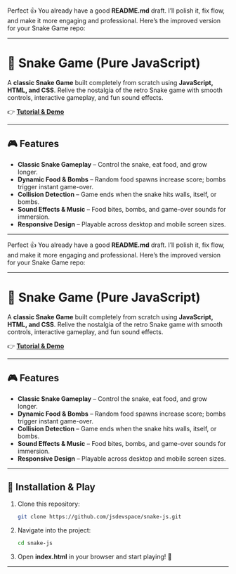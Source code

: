 Perfect 👍 You already have a good **README.md** draft. I’ll polish it, fix flow, and make it more engaging and professional. Here’s the improved version for your Snake Game repo:

---

# 🐍 Snake Game (Pure JavaScript)

A **classic Snake Game** built completely from scratch using **JavaScript, HTML, and CSS**.
Relive the nostalgia of the retro Snake game with smooth controls, interactive gameplay, and fun sound effects.

👉 [**Tutorial & Demo**](https://jsdev.space/snake-js/)

---

## 🎮 Features

* **Classic Snake Gameplay** – Control the snake, eat food, and grow longer.
* **Dynamic Food & Bombs** – Random food spawns increase score; bombs trigger instant game-over.
* **Collision Detection** – Game ends when the snake hits walls, itself, or bombs.
* **Sound Effects & Music** – Food bites, bombs, and game-over sounds for immersion.
* **Responsive Design** – Playable across desktop and mobile screen sizes.

---

Perfect 👍 You already have a good **README.md** draft. I’ll polish it, fix flow, and make it more engaging and professional. Here’s the improved version for your Snake Game repo:

---

# 🐍 Snake Game (Pure JavaScript)

A **classic Snake Game** built completely from scratch using **JavaScript, HTML, and CSS**.
Relive the nostalgia of the retro Snake game with smooth controls, interactive gameplay, and fun sound effects.

👉 [**Tutorial & Demo**](https://jsdev.space/snake-js/)

---

## 🎮 Features

* **Classic Snake Gameplay** – Control the snake, eat food, and grow longer.
* **Dynamic Food & Bombs** – Random food spawns increase score; bombs trigger instant game-over.
* **Collision Detection** – Game ends when the snake hits walls, itself, or bombs.
* **Sound Effects & Music** – Food bites, bombs, and game-over sounds for immersion.
* **Responsive Design** – Playable across desktop and mobile screen sizes.

---

## 🚀 Installation & Play

1. Clone this repository:

   ```bash
   git clone https://github.com/jsdevspace/snake-js.git
   ```
2. Navigate into the project:

   ```bash
   cd snake-js
   ```
3. Open **index.html** in your browser and start playing! 🎉

---
